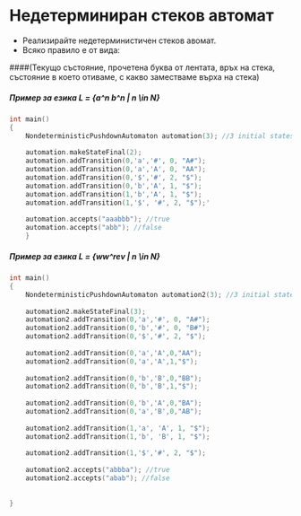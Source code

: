 
# Недетерминиран стеков автомат

  - Реализирайте недетерминистичен стеков авомат.
  - Всяко правило е от вида: 
 

####(Текущо състояние, прочетена буква от лентата, връх на стека, състояние в което отиваме, с какво заместваме върха на стека)

##### Пример за езика L = {a^n b^n | n \in N}


```c++
int main()
{
    NondeterministicPushdownAutomaton automation(3); //3 initial states
    
    automation.makeStateFinal(2);    
    automation.addTransition(0,'a','#', 0, "A#");
    automation.addTransition(0,'a','A', 0, "AA");
    automation.addTransition(0,'$','#', 2, "$");
    automation.addTransition(0,'b','A', 1, "$");
    automation.addTransition(1,'b','A', 1, "$");
    automation.addTransition(1,'$', '#', 2, "$");'  
    
    automation.accepts("aaabbb"); //true
    automation.accepts("abb"); //false
    }
```

##### Пример за езика L = {ww^rev | n \in N}

```c++
int main()
{
    NondeterministicPushdownAutomaton automation2(3); //3 initial states
    
    automation2.makeStateFinal(3);    
    automation2.addTransition(0,'a','#', 0, "A#");
    automation2.addTransition(0,'b','#', 0, "B#");
    automation2.addTransition(0,'$','#', 2, "$");
    
    automation2.addTransition(0,'a','A',0,"AA");
    automation2.addTransition(0,'a','A',1,"$");
    
    automation2.addTransition(0,'b','B',0,"BB");
    automation2.addTransition(0,'b','B',1,"$");
    
    automation2.addTransition(0,'b','A',0,"BA");
    automation2.addTransition(0,'a','B',0,"AB");
    
    automation2.addTransition(1,'a', 'A', 1, "$");
    automation2.addTransition(1,'b', 'B', 1, "$");
    
    automation2.addTransition(1,'$','#', 2, "$");
    
    automation2.accepts("abbba"); //true
    automation2.accepts("abab"); //false
    
    
}
```

